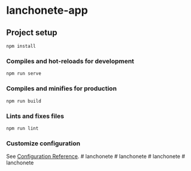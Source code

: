 # lanchonete-app

## Project setup
```
npm install
```

### Compiles and hot-reloads for development
```
npm run serve
```

### Compiles and minifies for production
```
npm run build
```

### Lints and fixes files
```
npm run lint
```

### Customize configuration
See [Configuration Reference](https://cli.vuejs.org/config/).
#   l a n c h o n e t e  
 #   l a n c h o n e t e  
 #   l a n c h o n e t e  
 #   l a n c h o n e t e  
 